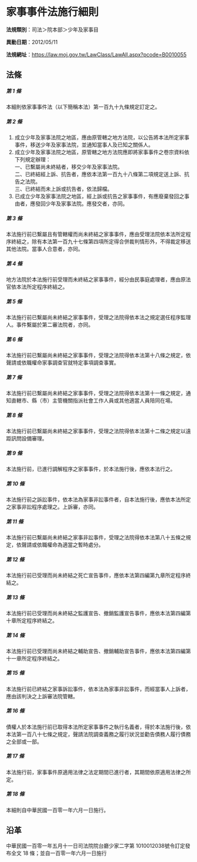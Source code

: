 # 家事事件法施行細則


**法規類別**：司法＞院本部＞少年及家事目

**異動日期**：2012/05/11  

**法規網址**：https://law.moj.gov.tw/LawClass/LawAll.aspx?pcode=B0010055



## 法條
##### 第 1 條
本細則依家事事件法（以下簡稱本法）第一百九十九條規定訂定之。

##### 第 2 條
1. 成立少年及家事法院之地區，應由原管轄之地方法院，以公告將本法所定家事事件，移送少年及家事法院，並通知當事人及已知之關係人。
1. 成立少年及家事法院之地區，原管轄之地方法院應即將家事事件之卷宗資料依下列規定辦理：  
一、已繫屬尚未終結者，移交少年及家事法院。  
二、已終結經上訴、抗告者，應依本法第一百九十八條第二項規定送上訴、抗告之法院。  
三、已終結而未上訴或抗告者，依法歸檔。
1. 已成立少年及家事法院之地區，經上訴或抗告之家事事件，有應廢棄發回之事由者，應發回少年及家事法院。應發交者，亦同。

##### 第 3 條
本法施行前已繫屬且有管轄權而尚未終結之家事事件，應由受理法院依本法所定程序終結之，除有本法第一百九十七條第四項所定得合併裁判情形外，不得裁定移送其他法院。當事人合意者，亦同。

##### 第 4 條
地方法院於本法施行前受理而未終結之家事事件，經分由民事庭處理者，應由原法官依本法所定程序終結之。

##### 第 5 條
本法施行前已繫屬尚未終結之家事事件，受理之法院得依本法之規定選任程序監理人。事件繫屬於第二審法院者，亦同。

##### 第 6 條
本法施行前已繫屬尚未終結之家事事件，受理之法院得依本法第十八條之規定，依聲請或依職權命家事調查官就特定事項調查事實。

##### 第 7 條
本法施行前已繫屬尚未終結之家事事件，受理之法院得依本法第十一條之規定，通知直轄市、縣（市）主管機關指派社會工作人員或其他適當人員陪同在場。

##### 第 8 條
本法施行前已繫屬尚未終結之家事事件，受理之法院得依本法第十二條之規定以遠距訊問設備審理。

##### 第 9 條
本法施行前，已進行調解程序之家事事件，於本法施行後，應依本法行之。

##### 第 10 條
本法施行前之訴訟事件，依本法為家事非訟事件者，自本法施行後，應依本法所定之家事非訟程序處理之。上訴審，亦同。

##### 第 11 條
本法施行前已繫屬尚未終結之家事非訟事件，受理之法院得依本法第八十五條之規定，依聲請或依職權命為適當之暫時處分。

##### 第 12 條
本法施行前已受理而尚未終結之死亡宣告事件，應依本法第四編第九章所定程序終結之。

##### 第 13 條
本法施行前已受理而尚未終結之監護宣告、撤銷監護宣告事件，應依本法第四編第十章所定程序終結之。

##### 第 14 條
本法施行前已受理而尚未終結之輔助宣告、撤銷輔助宣告事件，應依本法第四編第十一章所定程序終結之。

##### 第 15 條
本法施行前已終結之家事訴訟事件，依本法為家事非訟事件，而經當事人上訴者，應由該判決之上訴審法院管轄。

##### 第 16 條
債權人於本法施行前已取得本法所定家事事件之執行名義者，得於本法施行後，依本法第一百八十七條之規定，聲請法院調查義務之履行狀況並勸告債務人履行債務之全部或一部。

##### 第 17 條
本法施行前，家事事件原適用法律之法定期間已進行者，其期間依原適用法律之所定。

##### 第 18 條
本細則自中華民國一百零一年六月一日施行。

## 沿革
中華民國一百零一年五月十一日司法院院台廳少家二字第 1010012038號令訂定發布全文 18 條；並自一百零一年六月一日施行
